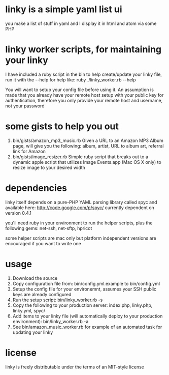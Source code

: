 # linky is a simple yaml list ui

you make a list of stuff in yaml and I display it in html and atom via some PHP

# linky worker scripts, for maintaining your linky

I have included a ruby script in the bin to help create/update your linky file, run it with the --help for help like: ruby ./linky_worker.rb --help

You will want to setup your config file before using it. An assumption is made that you already have your remote host setup with your public key for authentication, therefore you only provide your remote host and username, not your password

# some gists to help you out

  1. bin/gists/amazon_mp3_music.rb
      Given a URL to an Amazon MP3 Album page, will give you the following: album, artist, URL to album art, referral link for Amazon
  2. bin/gists/image_resizer.rb
      Simple ruby script that breaks out to a dynamic apple script that utilizes Image Events.app (Mac OS X only) to resize image to your desired width

# dependencies

linky itself depends on a pure-PHP YAML parsing library called spyc and available here: http://code.google.com/p/spyc/
currently dependent on version 0.4.1

you'll need ruby in your environment to run the helper scripts, plus the following gems: net-ssh, net-sftp, hpricot

some helper scripts are mac only but platform independent versions are encouraged if you want to write one

# usage

  1. Download the source
  2. Copy configuration file from: bin/config.yml.example to bin/config.yml
  3. Setup the config file for your environemnt, assumes your SSH public keys are already configured
  4. Run the setup script: bin/linky_worker.rb -s
  5. Copy the following to your production server: index.php, linky.php, linky.yml, spyc/
  6. Add items to your linky file (will automatically deploy to your production environment): bin/linky_worker.rb -a
  7. See bin/amazon_music_worker.rb for example of an automated task for updating your linky

# license

linky is freely distributable under the terms of an MIT-style license
